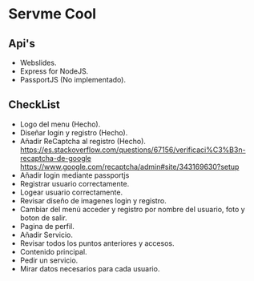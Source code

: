 # Servme Cool
## Api's
- Webslides.
- Express for NodeJS.
- PassportJS (No implementado).
## CheckList
- Logo del menu (Hecho).
- Diseñar login y registro (Hecho).
- Añadir ReCaptcha al registro (Hecho).
  https://es.stackoverflow.com/questions/67156/verificaci%C3%B3n-recaptcha-de-google
  https://www.google.com/recaptcha/admin#site/343169630?setup
- Añadir login mediante passportjs
- Registrar usuario correctamente.
- Logear usuario correctamente.
- Revisar diseño de imagenes login y registro.
- Cambiar del menú acceder y registro por nombre del usuario, foto y boton de salir.
- Pagina de perfil.
- Añadir Servicio.
- Revisar todos los puntos anteriores y accesos.
- Contenido principal.
- Pedir un servicio.
- Mirar datos necesarios para cada usuario.
